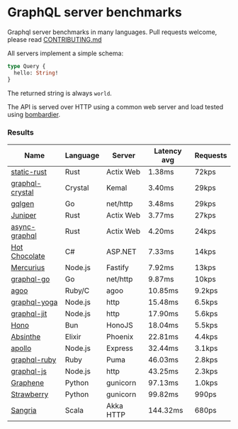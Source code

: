 <!-- README.md is generated from README.ecr, do not edit -->

# GraphQL server benchmarks

Graphql server benchmarks in many languages. Pull requests welcome, please read [CONTRIBUTING.md](CONTRIBUTING.md)

All servers implement a simple schema:

```graphql
type Query {
  hello: String!
}
```

The returned string is always `world`.

The API is served over HTTP using a common web server and load tested using [bombardier](https://github.com/codesenberg/bombardier).

### Results

| Name                          | Language      | Server          | Latency avg      | Requests      |
| ----------------------------  | ------------- | --------------- | ---------------- | ------------- |
| [static-rust](https://actix.rs/) | Rust | Actix Web | 1.38ms | 72kps |
| [graphql-crystal](https://github.com/graphql-crystal/graphql) | Crystal | Kemal | 3.40ms | 29kps |
| [gqlgen](https://github.com/99designs/gqlgen) | Go | net/http | 3.48ms | 29kps |
| [Juniper](https://github.com/graphql-rust/juniper) | Rust | Actix Web | 3.77ms | 27kps |
| [async-graphql](https://github.com/async-graphql/async-graphql) | Rust | Actix Web | 4.20ms | 24kps |
| [Hot Chocolate](https://github.com/ChilliCream/hotchocolate) | C# | ASP.NET | 7.33ms | 14kps |
| [Mercurius](https://github.com/mercurius-js/mercurius) | Node.js | Fastify | 7.92ms | 13kps |
| [graphql-go](https://github.com/graphql-go/graphql) | Go | net/http | 9.87ms | 10kps |
| [agoo](https://github.com/ohler55/agoo) | Ruby/C | agoo | 10.85ms | 9.2kps |
| [graphql-yoga](https://github.com/dotansimha/graphql-yoga) | Node.js | http | 15.48ms | 6.5kps |
| [graphql-jit](https://github.com/zalando-incubator/graphql-jit) | Node.js | http | 17.90ms | 5.6kps |
| [Hono](https://github.com/honojs/graphql-server) | Bun | HonoJS | 18.04ms | 5.5kps |
| [Absinthe](https://github.com/absinthe-graphql/absinthe) | Elixir | Phoenix | 22.81ms | 4.4kps |
| [apollo](https://github.com/apollographql/apollo-server) | Node.js | Express | 32.44ms | 3.1kps |
| [graphql-ruby](https://github.com/rmosolgo/graphql-ruby) | Ruby | Puma | 46.03ms | 2.8kps |
| [graphql-js](https://github.com/graphql/graphql-js) | Node.js | http | 43.25ms | 2.3kps |
| [Graphene](https://github.com/graphql-python/graphene) | Python | gunicorn | 97.13ms | 1.0kps |
| [Strawberry](https://github.com/strawberry-graphql/strawberry) | Python | gunicorn | 99.82ms | 990ps |
| [Sangria](https://github.com/sangria-graphql/sangria) | Scala | Akka HTTP | 144.32ms | 680ps |

